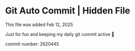 # Git Auto Commit | Hidden File

This file was added Feb 12, 2025

Just for fun and keeping my daily git commit active 🤪

commit number: 2620445
